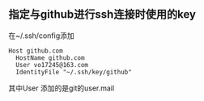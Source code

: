 ## 指定与github进行ssh连接时使用的key

在~/.ssh/config添加

```properties
Host github.com
  HostName github.com
  User vo17245@163.com
  IdentityFile "~/.ssh/key/github"
```

其中User 添加的是git的user.mail
